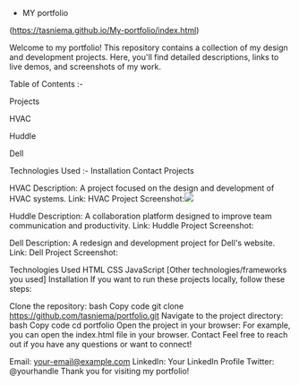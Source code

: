 - MY portfolio

(https://tasniema.github.io/My-portfolio/index.html)

Welcome to my portfolio! This repository contains a collection of my design and development projects. Here, you'll find detailed descriptions, links to live demos, and screenshots of my work.

Table of Contents :-

Projects

   HVAC

   Huddle

   Dell
   
Technologies Used :-
  Installation
  Contact
  Projects


  
HVAC 
Description: A project focused on the design and development of HVAC systems.
Link: HVAC Project
Screenshot:<img src ="https://tse1.mm.bing.net/th?id=OIP.x6QNfP4eBNKOeoYwH23s2QHaE7&pid=Api&P=0&h=220">

Huddle
Description: A collaboration platform designed to improve team communication and productivity.
Link: Huddle Project
Screenshot:

Dell
Description: A redesign and development project for Dell's website.
Link: Dell Project
Screenshot:

Technologies Used
HTML
CSS
JavaScript
[Other technologies/frameworks you used]
Installation
If you want to run these projects locally, follow these steps:

Clone the repository:
bash
Copy code
git clone https://github.com/tasniema/portfolio.git
Navigate to the project directory:
bash
Copy code
cd portfolio
Open the project in your browser:
For example, you can open the index.html file in your browser.
Contact
Feel free to reach out if you have any questions or want to connect!

Email: your-email@example.com
LinkedIn: Your LinkedIn Profile
Twitter: @yourhandle
Thank you for visiting my portfolio!
